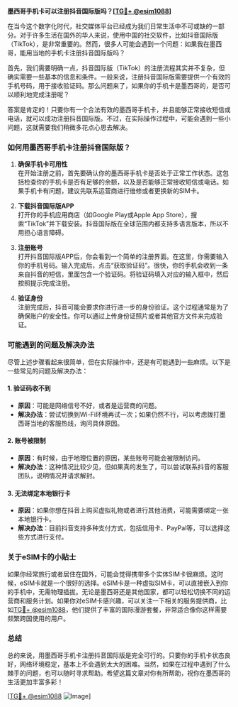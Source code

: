 **墨西哥手机卡可以注册抖音国际版吗？[[TG💪+ @esim1088](https://t.me/s/esim1088)]**

在当今这个数字化时代，社交媒体平台已经成为我们日常生活中不可或缺的一部分。对于许多生活在国外的华人来说，使用中国的社交软件，比如抖音国际版（TikTok），是非常重要的。然而，很多人可能会遇到一个问题：如果我在墨西哥，能用当地的手机卡注册抖音国际版吗？

首先，我们需要明确一点，抖音国际版（TikTok）的注册流程其实并不复杂，但确实需要一些基本的信息和条件。一般来说，注册抖音国际版需要提供一个有效的手机号码，用于接收验证码。那么问题来了，如果你的手机卡是墨西哥的，是否可以顺利地完成注册呢？

答案是肯定的！只要你有一个合法有效的墨西哥手机卡，并且能够正常接收短信或电话，就可以成功注册抖音国际版。不过，在实际操作过程中，可能会遇到一些小问题，这就需要我们稍微多花点心思去解决。

### **如何用墨西哥手机卡注册抖音国际版？**

1. **确保手机卡可用性**  
   在开始注册之前，首先要确认你的墨西哥手机卡是否处于正常工作状态。这包括检查你的手机卡是否有足够的余额，以及是否能够正常接收短信或电话。如果手机卡有问题，建议先联系运营商进行维修或者更换新的SIM卡。

2. **下载抖音国际版APP**  
   打开你的手机应用商店（如Google Play或Apple App Store），搜索“TikTok”并下载安装。抖音国际版在全球范围内都支持多语言版本，所以不用担心语言障碍。

3. **注册账号**  
   打开抖音国际版APP后，你会看到一个简单的注册界面。在这里，你需要输入你的手机号码。输入完成后，点击“获取验证码”。很快，你的手机会收到一条来自抖音的短信，里面包含一个验证码。将验证码填入对应的输入框中，然后按照提示完成注册。

4. **验证身份**  
   注册完成后，抖音可能会要求你进行进一步的身份验证。这个过程通常是为了确保账户的安全性。你可以通过上传身份证照片或者其他官方文件来完成验证。

### **可能遇到的问题及解决办法**

尽管上述步骤看起来很简单，但在实际操作中，还是有可能遇到一些麻烦。以下是一些常见的问题及解决办法：

#### **1. 验证码收不到**
   - **原因**：可能是网络信号不好，或者是运营商的问题。
   - **解决办法**：尝试切换到Wi-Fi环境再试一次；如果仍然不行，可以考虑拨打墨西哥当地的客服热线，询问具体原因。

#### **2. 账号被限制**
   - **原因**：有时候，由于地理位置的原因，某些账号可能会被限制访问。
   - **解决办法**：这种情况比较少见，但如果真的发生了，可以尝试联系抖音的客服团队，说明情况并请求解封。

#### **3. 无法绑定本地银行卡**
   - **原因**：如果你想在抖音上购买虚拟礼物或者进行其他消费，可能需要绑定一张本地银行卡。
   - **解决办法**：目前抖音支持多种支付方式，包括信用卡、PayPal等，可以选择这些方式进行支付。

### **关于eSIM卡的小贴士**

如果你经常旅行或者居住在国外，可能会觉得携带多个实体SIM卡很麻烦。这时候，eSIM卡就是一个很好的选择。eSIM卡是一种虚拟SIM卡，可以直接嵌入到你的手机中，无需物理插拔。无论是墨西哥还是其他国家，都可以轻松切换不同的运营商和服务计划。如果你对eSIM卡感兴趣，可以关注一下相关的服务提供商，比如[TG💪+ @esim1088](https://t.me/s/esim1088)，他们提供了丰富的国际漫游套餐，非常适合像你这样需要频繁跨国使用的用户。

### **总结**

总的来说，用墨西哥手机卡注册抖音国际版是完全可行的。只要你的手机卡状态良好，网络环境稳定，基本上不会遇到太大的困难。当然，如果在过程中遇到了什么棘手的问题，也可以随时寻求帮助。希望这篇文章对你有所帮助，祝你在墨西哥的生活更加丰富多彩！

[[TG💪+ @esim1088](https://t.me/s/esim1088) ![Image](https://i.postimg.cc/4NQfJmqS/Snipaste-2025-05-13-00-14-12.png)]